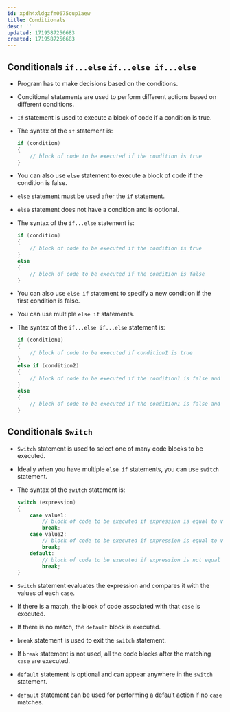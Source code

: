 ```yaml
---
id: xpdh4xldgzfm0675cup1aew
title: Conditionals
desc: ''
updated: 1719587256683
created: 1719587256683
---
```

## Conditionals `if...else` `if...else if...else`

- Program has to make decisions based on the conditions.
- Conditional statements are used to perform different actions based on different conditions.
- `If` statement is used to execute a block of code if a condition is true.
- The syntax of the `if` statement is:
  
  ```csharp
  if (condition)
  {
      // block of code to be executed if the condition is true
  }
  ```

- You can also use `else` statement to execute a block of code if the condition is false.
- `else` statement must be used after the `if` statement.
- `else` statement does not have a condition and is optional.
- The syntax of the `if...else` statement is:
  
  ```csharp
  if (condition)
  {
      // block of code to be executed if the condition is true
  }
  else
  {
      // block of code to be executed if the condition is false
  }
  ```

- You can also use `else if` statement to specify a new condition if the first condition is false.
- You can use multiple `else if` statements.
- The syntax of the `if...else if...else` statement is:
  
  ```csharp
  if (condition1)
  {
      // block of code to be executed if condition1 is true
  }
  else if (condition2)
  {
      // block of code to be executed if the condition1 is false and condition2 is true
  }
  else
  {
      // block of code to be executed if the condition1 is false and condition2 is false
  }
  ```

## Conditionals `Switch`

- `Switch` statement is used to select one of many code blocks to be executed.
- Ideally when you have multiple `else if` statements, you can use `switch` statement.
- The syntax of the `switch` statement is:
  
  ```csharp
  switch (expression)
  {
      case value1:
          // block of code to be executed if expression is equal to value1
          break;
      case value2:
          // block of code to be executed if expression is equal to value2
          break;
      default:
          // block of code to be executed if expression is not equal to any value
          break;
  }
  ```

- `Switch` statement evaluates the expression and compares it with the values of each `case`.
- If there is a match, the block of code associated with that `case` is executed.
- If there is no match, the `default` block is executed.
- `break` statement is used to exit the `switch` statement.
- If `break` statement is not used, all the code blocks after the matching `case` are executed.
- `default` statement is optional and can appear anywhere in the `switch` statement.
- `default` statement can be used for performing a default action if no `case` matches.
